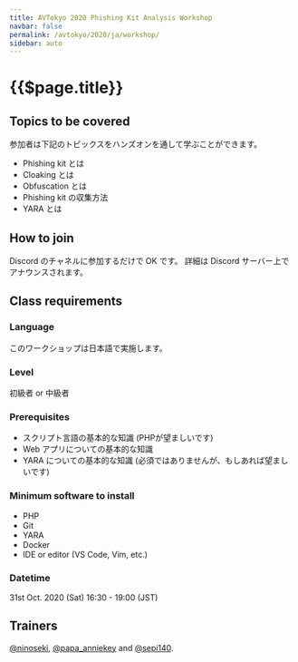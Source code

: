```yaml
---
title: AVTokyo 2020 Phishing Kit Analysis Workshop
navbar: false
permalink: /avtokyo/2020/ja/workshop/
sidebar: auto
---
```


# {{$page.title}}

## Topics to be covered

参加者は下記のトピックスをハンズオンを通して学ぶことができます。

- Phishing kit とは
- Cloaking とは
- Obfuscation とは
- Phishing kit の収集方法
- YARA とは

## How to join

Discord のチャネルに参加するだけで OK です。
詳細は Discord サーバー上でアナウンスされます。


## Class requirements

### Language

このワークショップは日本語で実施します。

### Level

初級者 or 中級者

### Prerequisites

- スクリプト言語の基本的な知識 (PHPが望ましいです)
- Web アプリについての基本的な知識
- YARA についての基本的な知識 (必須ではありませんが、もしあれば望ましいです)

### Minimum software to install

- PHP
- Git
- YARA
- Docker
- IDE or editor (VS Code, Vim, etc.)

### Datetime

31st Oct.  2020 (Sat) 16:30 - 19:00 (JST)

## Trainers

[@ninoseki](https://twitter.com/ninoseki), [@papa_anniekey](https://twitter.com/papa_anniekey) and [@sepi140](https://twitter.com/sepi140).
